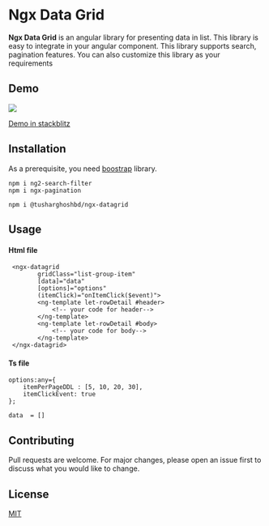 # Ngx Data Grid

**Ngx Data Grid** is an angular library for presenting data in list. This library is easy to integrate in your angular component. This library supports search, pagination features. You can also customize this library as your requirements

## Demo
![](https://media1.giphy.com/media/PjOmTZRwIyGCH8jzvI/giphy.gif)

[Demo in stackblitz](https://stackblitz.com/edit/ngx-datagrid?file=src/app/app.component.ts)

## Installation

As a prerequisite, you need [boostrap](https://getbootstrap.com/) library.

```angular
npm i ng2-search-filter
npm i ngx-pagination

npm i @tusharghoshbd/ngx-datagrid
```



## Usage

#### Html file
```angular
 <ngx-datagrid 
        gridClass="list-group-item"
        [data]="data"
        [options]="options"
        (itemClick)="onItemClick($event)"> 
        <ng-template let-rowDetail #header>
            <!-- your code for header-->
        </ng-template>
        <ng-template let-rowDetail #body>
            <!-- your code for body-->
        </ng-template>
 </ngx-datagrid>
```

#### Ts file
```angular
options:any={
    itemPerPageDDL : [5, 10, 20, 30],
    itemClickEvent: true
};

data  = []
```

## Contributing
Pull requests are welcome. For major changes, please open an issue first to discuss what you would like to change.



## License
[MIT](https://choosealicense.com/licenses/mit/)